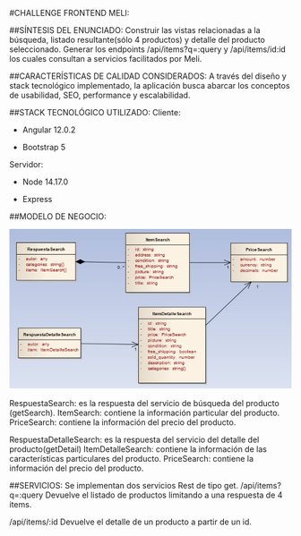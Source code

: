 #CHALLENGE FRONTEND MELI:

##SÍNTESIS DEL ENUNCIADO:
Construir las vistas relacionadas a la búsqueda, listado resultante(sólo 4 productos) y detalle del producto seleccionado. 
Generar los endpoints /api/items?q=:query y /api/items/id:id  los cuales consultan a servicios facilitados por Meli.

##CARACTERÍSTICAS DE CALIDAD CONSIDERADOS:
A través del diseño y stack tecnológico implementado, la aplicación busca abarcar los conceptos de usabilidad, SEO, performance y escalabilidad. 

##STACK TECNOLÓGICO UTILIZADO:
Cliente:

* Angular 12.0.2

* Bootstrap 5

Servidor:

* Node 14.17.0

* Express
	
##MODELO DE NEGOCIO:

![](doc/model.png)

RespuestaSearch: es la respuesta del servicio de búsqueda del producto (getSearch).
ItemSearch: contiene la información particular del producto.
PriceSearch: contiene la información del precio del producto.

RespuestaDetalleSearch: es la respuesta del servicio del detalle del producto(getDetail)
ItemDetalleSearch: contiene la información de las características particulares del producto.
PriceSearch: contiene la información del precio del producto.

##SERVICIOS:
Se implementan dos servicios Rest de tipo get.
/api/items?q=:query
Devuelve el listado de productos limitando a una respuesta de 4 items.

/api/items/:id
Devuelve el detalle de un producto a partir de un id.